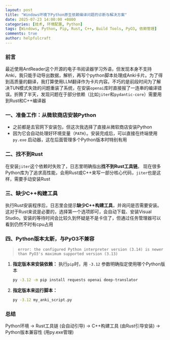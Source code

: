 ```yaml
---
layout: post
title: "Windows环境下Python原生依赖编译问题的诊断与解决方案"
date: 2025-07-23 14:00:00 +0800
categories: [技术, 环境配置, Python]
tags: [Windows, Python, Pip, Rust, C++, Build Tools, PyO3, 依赖管理]
comments: true
author: helpfulcraft
---
```


### 前言
最近使用AntReader这个开源的电子书阅读器学习外语，但发现本身不支持Anki，我只能手动导出数据，解析，再写个python脚本处理成Anki卡片。为了得到高质量的翻译，我打算使用LLM翻译作为卡片内容。不巧的是前段时间为了解决TUN模式失效的问题重装了系统，在安装`openai`库时直接报了一连串的编译错误。折腾了半天，发现问题在于部分依赖（比如`jiter`和`pydantic-core`）需要用到Rust和C++编译器

### 一、准备工作：从微软商店安装Python

- 之前都是去官网下安装包，但这次我选择了直接从微软商店安装Python
- 因为它会自动处理好环境变量（`PATH`）。安装完成后，可以直接在终端使用 `py.exe` 启动器，这在后面管理多个Python版本时特别有用

### 二、找不到Rust

在安装`jiter`这个依赖时失败了，日志里明确指出**找不到Rust工具链**。
现在很多Python库为了追求高性能，会用Rust或C++来写一部分核心代码，`jiter`也是这样，需要手动安装Rust

### 三、缺少C++构建工具

执行Rust安装程序后，日志里会提示**缺少C++构建工具**，并询问是否需要安装。这对于Rust来说是必要的，选择第一个选项即可，会自动下载、安装Visual Studio。安装的等待时间会比较久到怀疑是不是卡住了，但通过任务管理器可以看到仍然不时有cpu占用

### 四、Python版本太新，与PyO3不兼容

> `error: the configured Python interpreter version (3.14) is newer than PyO3's maximum supported version (3.13)`

1.  **指定版本来安装依赖：** 执行`pip`时，用 `-3.12` 参数明确指定使用哪个Python版本
    ```bash
    py -3.12 -m pip install requests openai deep-translator
    ```
2.  **指定版本来运行脚本：** 
    ```bash
    py -3.12 my_anki_script.py
    ```

### 总结

Python环境 -> Rust工具链 (会自动引导) -> C++构建工具 (由Rust引导安装) -> Python版本兼容性 (用py.exe管理)